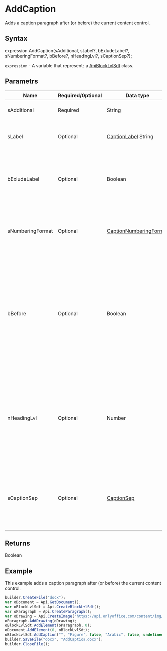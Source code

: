 # AddCaption

Adds a caption paragraph after (or before) the current content control.

## Syntax

expression.AddCaption(sAdditional, sLabel?, bExludeLabel?, sNumberingFormat?, bBefore?, nHeadingLvl?, sCaptionSep?);

`expression` - A variable that represents a [ApiBlockLvlSdt](../ApiBlockLvlSdt.md) class.
## Parametrs

| **Name** | **Required/Optional** | **Data type** | **Description** |
| ------------- | ------------- | ------------- | ------------- |
| sAdditional | Required | String | The additional text. |
| sLabel | Optional | [CaptionLabel](../../../Enumerations/CaptionLabel.md)  String | The caption label. Default value is "Table". |
| bExludeLabel | Optional | Boolean | Specifies whether to exclude the label from the caption. Default value is "false". |
| sNumberingFormat | Optional | [CaptionNumberingFormat](../../../Enumerations/CaptionNumberingFormat.md) | The possible caption numbering format. Default value is "Arabic". |
| bBefore | Optional | Boolean | Specifies whether to insert the caption before the current content control (true) or after (false) (after/before the shape if it is placed in the shape). Default value is "false". |
| nHeadingLvl | Optional | Number | The heading level (used if you want to specify the chapter number). If you want to specify "Heading 1", then nHeadingLvl === 0 and etc. Default value is "null". |
| sCaptionSep | Optional | [CaptionSep](../../../Enumerations/CaptionSep.md) | The caption separator (used if you want to specify the chapter number). Default value is "hyphen". |

## Returns

Boolean

## Example

This example adds a caption paragraph after (or before) the current content control.

```javascript
builder.CreateFile("docx");
var oDocument = Api.GetDocument();
var oBlockLvlSdt = Api.CreateBlockLvlSdt();
var oParagraph = Api.CreateParagraph();
var oDrawing = Api.CreateImage("https://api.onlyoffice.com/content/img/docbuilder/examples/coordinate_aspects.png", 60 * 36000, 35 * 36000);
oParagraph.AddDrawing(oDrawing);
oBlockLvlSdt.AddElement(oParagraph, 0);
oDocument.AddElement(0, oBlockLvlSdt);
oBlockLvlSdt.AddCaption("", "Figure", false, "Arabic", false, undefined, "hyphen");
builder.SaveFile("docx", "AddCaption.docx");
builder.CloseFile();
```